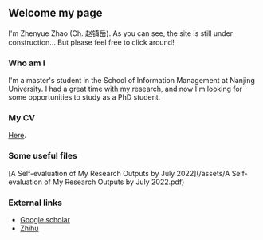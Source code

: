 ## Welcome my page
I'm Zhenyue Zhao (Ch. 赵镇岳). As you can see, the site is still under construction...
But please feel free to click around!

### Who am I

I'm a master's student in the School of Information Management at Nanjing University. I had a great time with my research, and now I'm looking for some opportunities to study as a PhD student. 

### My CV

[Here](/assets/CV_Zhao.pdf).

### Some useful files
[A Self-evaluation of My Research Outputs by July 2022](/assets/A Self-evaluation of My Research Outputs by July 2022.pdf)

### External links

- [Google scholar](https://scholar.google.com/citations?user=9jOy3v4AAAAJ&hl=en)
- [Zhihu](https://www.zhihu.com/people/zhao-zhen-yue-37)
